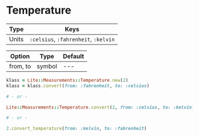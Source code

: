 # Temperature

Type | Keys
--- | ---
Units | `:celsius`, `:fahrenheit`, `:kelvin`

Option | Type | Default
--- | --- | ---
from, to | symbol | ---

```ruby
klass = Lite::Measurements::Temperature.new(2)
klass = klass.convert(from: :fahrenheit, to: :celsius)

# - or -

Lite::Measurements::Temperature.convert(2, from: :celsius, to: :kelvin)

# - or -

2.convert_temperature(from: :kelvin, to: :fahrenheit)
```
